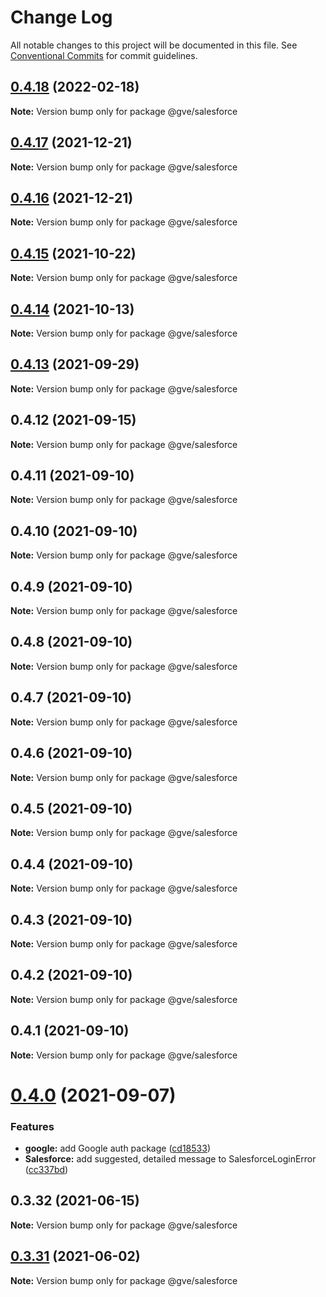 # Change Log

All notable changes to this project will be documented in this file.
See [Conventional Commits](https://conventionalcommits.org) for commit guidelines.

## [0.4.18](https://github.com/CiscoDevNet/essentials/compare/@gve/salesforce@0.4.17...@gve/salesforce@0.4.18) (2022-02-18)

**Note:** Version bump only for package @gve/salesforce





## [0.4.17](https://github.com/CiscoDevNet/essentials/compare/@gve/salesforce@0.4.16...@gve/salesforce@0.4.17) (2021-12-21)

**Note:** Version bump only for package @gve/salesforce





## [0.4.16](https://github.com/CiscoDevNet/essentials/compare/@gve/salesforce@0.4.14...@gve/salesforce@0.4.16) (2021-12-21)

**Note:** Version bump only for package @gve/salesforce





## [0.4.15](https://github.com/mattnorris/essentials/compare/@gve/salesforce@0.4.14...@gve/salesforce@0.4.15) (2021-10-22)

**Note:** Version bump only for package @gve/salesforce





## [0.4.14](https://github.com/mattnorris/essentials/compare/@gve/salesforce@0.4.12...@gve/salesforce@0.4.14) (2021-10-13)

**Note:** Version bump only for package @gve/salesforce





## [0.4.13](https://github.com/mattnorris/essentials/compare/@gve/salesforce@0.4.12...@gve/salesforce@0.4.13) (2021-09-29)

**Note:** Version bump only for package @gve/salesforce





## 0.4.12 (2021-09-15)

**Note:** Version bump only for package @gve/salesforce





## 0.4.11 (2021-09-10)

**Note:** Version bump only for package @gve/salesforce





## 0.4.10 (2021-09-10)

**Note:** Version bump only for package @gve/salesforce





## 0.4.9 (2021-09-10)

**Note:** Version bump only for package @gve/salesforce





## 0.4.8 (2021-09-10)

**Note:** Version bump only for package @gve/salesforce





## 0.4.7 (2021-09-10)

**Note:** Version bump only for package @gve/salesforce





## 0.4.6 (2021-09-10)

**Note:** Version bump only for package @gve/salesforce





## 0.4.5 (2021-09-10)

**Note:** Version bump only for package @gve/salesforce





## 0.4.4 (2021-09-10)

**Note:** Version bump only for package @gve/salesforce





## 0.4.3 (2021-09-10)

**Note:** Version bump only for package @gve/salesforce





## 0.4.2 (2021-09-10)

**Note:** Version bump only for package @gve/salesforce





## 0.4.1 (2021-09-10)

**Note:** Version bump only for package @gve/salesforce





# [0.4.0](https://github.com/mattnorris/essentials/compare/@gve/salesforce@0.3.32...@gve/salesforce@0.4.0) (2021-09-07)


### Features

* **google:** add Google auth package ([cd18533](https://github.com/mattnorris/essentials/commit/cd185337daa5f2651d5d8e21eebad673de5c7f5d))
* **Salesforce:** add suggested, detailed message to SalesforceLoginError ([cc337bd](https://github.com/mattnorris/essentials/commit/cc337bd5d79fab879a6bdad0b1f88fb1f173b8de))





## 0.3.32 (2021-06-15)

**Note:** Version bump only for package @gve/salesforce





## [0.3.31](https://www-github.cisco.com/matnorri/essentials/compare/@gve/salesforce@0.3.30...@gve/salesforce@0.3.31) (2021-06-02)

**Note:** Version bump only for package @gve/salesforce
